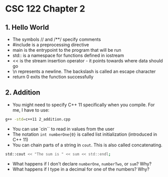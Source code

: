 # CSC 122 Chapter 2

## 1. Hello World

* The symbols // and /**/ specify comments
* #include is a preprocessing directive
* main is the entrypoint to the program that will be run
* std:: is a namespace for functions defined in iostream
* << is the stream insertion operator - it points towards where data should go
* \n represents a newline. The backslash is called an escape character
* return 0 exits the function successfully

## 2. Addition

* You might need to specify C++ 11 specifically when you compile. For me, I have to use:

```bash
g++ -std=c++11 2_addition.cpp
```

* You can use `cin`` to read in values from the user
* The notation `int numberOne{0}` is called list initialization (introduced in C++ 11)
* You can chain parts of a string in `cout`. This is also called concatenating.

```bash
std::cout << "The sum is " << sum << std::endl;
```

* What happens if I don't declare `numberOne`, `numberTwo`, or `sum`? Why?
* What happens if I type in a decimal for one of the numbers? Why?
